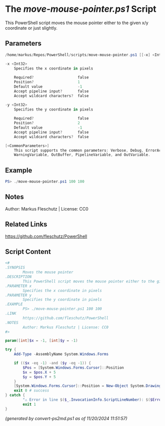 The *move-mouse-pointer.ps1* Script
===========================

This PowerShell script moves the mouse pointer either to the given x/y coordinate or just slightly.

Parameters
----------
```powershell
/home/markus/Repos/PowerShell/scripts/move-mouse-pointer.ps1 [[-x] <Int32>] [[-y] <Int32>] [<CommonParameters>]

-x <Int32>
    Specifies the x coordinate in pixels
    
    Required?                    false
    Position?                    1
    Default value                -1
    Accept pipeline input?       false
    Accept wildcard characters?  false

-y <Int32>
    Specifies the y coordinate in pixels
    
    Required?                    false
    Position?                    2
    Default value                -1
    Accept pipeline input?       false
    Accept wildcard characters?  false

[<CommonParameters>]
    This script supports the common parameters: Verbose, Debug, ErrorAction, ErrorVariable, WarningAction, 
    WarningVariable, OutBuffer, PipelineVariable, and OutVariable.
```

Example
-------
```powershell
PS> ./move-mouse-pointer.ps1 100 100

```

Notes
-----
Author: Markus Fleschutz | License: CC0

Related Links
-------------
https://github.com/fleschutz/PowerShell

Script Content
--------------
```powershell
<#
.SYNOPSIS
        Moves the mouse pointer
.DESCRIPTION
        This PowerShell script moves the mouse pointer either to the given x/y coordinate or just slightly.
.PARAMETER x
        Specifies the x coordinate in pixels
.PARAMETER y
        Specifies the y coordinate in pixels
.EXAMPLE
        PS> ./move-mouse-pointer.ps1 100 100
.LINK
        https://github.com/fleschutz/PowerShell
.NOTES
        Author: Markus Fleschutz | License: CC0
#>

param([int]$x = -1, [int]$y = -1)

try {
	Add-Type -AssemblyName System.Windows.Forms

	if (($x -eq -1) -and ($y -eq -1)) {
		$Pos = [System.Windows.Forms.Cursor]::Position
		$x = $pos.X + 5
		$y = $pos.Y + 5
	}
	[System.Windows.Forms.Cursor]::Position = New-Object System.Drawing.Point($x, $y)
	exit 0 # success
} catch {
        "⚠️ Error in line $($_.InvocationInfo.ScriptLineNumber): $($Error[0])"
        exit 1
}
```

*(generated by convert-ps2md.ps1 as of 11/20/2024 11:51:57)*
